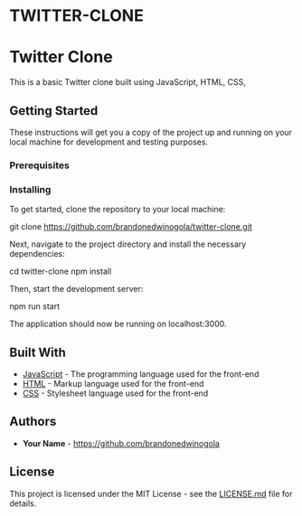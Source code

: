 # TWITTER-CLONE
# Twitter Clone

This is a basic Twitter clone built using JavaScript, HTML, CSS, 

## Getting Started

These instructions will get you a copy of the project up and running on your local machine for development and testing purposes.

### Prerequisites


### Installing

To get started, clone the repository to your local machine:

git clone https://github.com/brandonedwinogola/twitter-clone.git


Next, navigate to the project directory and install the necessary dependencies:

cd twitter-clone
npm install


Then, start the development server:

npm run start

The application should now be running on localhost:3000.

## Built With

* [JavaScript](https://www.javascript.com/) - The programming language used for the front-end
* [HTML](https://www.w3.org/html/) - Markup language used for the front-end
* [CSS](https://www.w3.org/Style/CSS/Overview.en.html) - Stylesheet language used for the front-end


## Authors

* **Your Name** - https://github.com/brandonedwinogola

## License

This project is licensed under the MIT License - see the [LICENSE.md](LICENSE.md) file for details.
